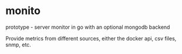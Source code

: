 monito
======

prototype - server monitor in go with an optional mongodb backend  

Provide metrics from different sources, either the docker api, csv files, snmp, etc.
